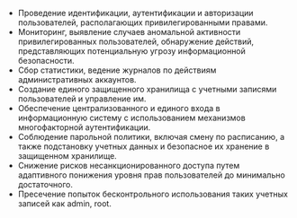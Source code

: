 -  Проведение идентификации, аутентификации и авторизации пользователей, располагающих привилегированными правами.
- Мониторинг, выявление случаев аномальной активности привилегированных пользователей, обнаружение действий, представляющих потенциальную угрозу информационной безопасности.
- Сбор статистики, ведение журналов по действиям административных аккаунтов.
- Создание единого защищенного хранилища с учетными записями пользователей и управление им.
- Обеспечение централизованного и единого входа в информационную систему с использованием механизмов многофакторной аутентификации.
- Соблюдение парольной политики, включая смену по расписанию, а также подстановку учетных данных и безопасное их хранение в защищенном хранилище.
- Снижение рисков несанкционированного доступа путем адаптивного понижения уровня прав пользователей до минимально достаточного.
- Пресечение попыток бесконтрольного использования таких учетных записей как admin, root.